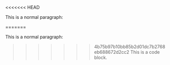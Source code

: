 <<<<<<< HEAD

This is a normal paragraph:

=======

This is a normal paragraph:

>>>>>>> 4b75b97b10bb85b2d01dc7b2768eb688672d2cc2
    This is a code block.